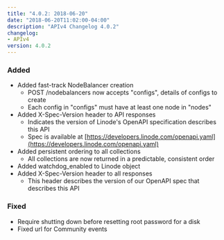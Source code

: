 ```yaml
---
title: "4.0.2: 2018-06-20"
date: "2018-06-20T11:02:00-04:00"
description: "APIv4 Changelog 4.0.2"
changelog:
- APIv4
version: 4.0.2
---
```

### Added

* Added fast-track NodeBalancer creation
  * POST /nodebalancers now accepts "configs", details of configs to create
  * Each config in "configs" must have at least one node in "nodes"
* Added X-Spec-Version header to API responses
  * Indicates the version of Linode's OpenAPI specification describes this API
  * Spec is available at [https://developers.linode.com/openapi.yaml](https://developers.linode.com/openapi.yaml)
* Added persistent ordering to all collections
  * All collections are now returned in a predictable, consistent order
* Added watchdog_enabled to Linode object
* Added X-Spec-Version header to all responses
  * This header describes the version of our OpenAPI spec that describes this API

### Fixed

* Require shutting down before resetting root password for a disk
* Fixed url for Community events
